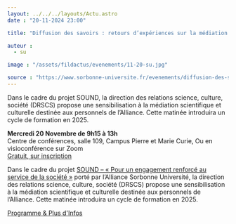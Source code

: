 ```yaml
---
layout: ../../../layouts/Actu.astro
date : "20-11-2024 23:00"

title: "Diffusion des savoirs : retours d’expériences sur la médiation scientifique et culturelle"

auteur :
  - su

image : "/assets/fildactus/evenements/11-20-su.jpg"

source : "https://www.sorbonne-universite.fr/evenements/diffusion-des-savoirs-retours-dexperiences-sur-la-mediation-scientifique-et-culturelle"
---
```


Dans le cadre du projet SOUND, la direction des relations science, culture, société (DRSCS) propose une sensibilisation à la médiation scientifique et culturelle destinée aux personnels de l’Alliance. Cette matinée introduira un cycle de formation en 2025.

__Mercredi 20 Novembre de 9h15 à 13h__  
Centre de conférences, salle 109, Campus Pierre et Marie Curie, Ou en visioconférence sur Zoom  
[Gratuit, sur inscription](https://www.helloasso.com/associations/sorbonne-universite-science-culture-societe/evenements/diffusion-des-savoirs-retours-d-experiences-sur-la-mediation-scientifique-et-c)

Dans le cadre du projet [SOUND – « Pour un engagement renforcé au service de la société »](https://www.sorbonne-universite.fr/pour-un-engagement-renforce-au-service-de-la-societe) porté par l’Alliance Sorbonne Université, la direction des relations science, culture, société (DRSCS) propose une sensibilisation à la médiation scientifique et culturelle destinée aux personnels de l’Alliance. Cette matinée introduira un cycle de formation en 2025. 

[Programme & Plus d'Infos](https://www.sorbonne-universite.fr/evenements/diffusion-des-savoirs-retours-dexperiences-sur-la-mediation-scientifique-et-culturelle)
